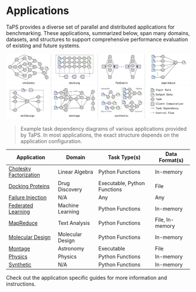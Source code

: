 # Applications

TaPS provides a diverse set of parallel and distributed applications for benchmarking.
These applications, summarized below, span many domains, datasets, and structures to support comprehensive performance evaluation of existing and future systems.

![Application Structures](../static/app-structures.jpg)
> Example task dependency diagrams of various applications provided by TaPS.
> In most applications, the exact structure depends on the application configuration.

| Application                           | Domain           | Task Type(s)     | Data Format(s)   |
| ------------------------------------- | ---------------- | ---------------- | ---------------- |
| [Cholesky Factorization](cholesky.md) | Linear Algebra   | Python Functions | In-memory        |
| [Docking Proteins](docking.md)        | Drug Discovery   | Executable, Python Functions | File |
| [Failure Injection](failures.md)      | N/A              | Any              | Any |
| [Federated Learning](fedlearn.md)     | Machine Learning | Python Functions | In-memory        |
| [MapReduce](mapreduce.md)             | Text Analysis    | Python Functions | File, In-memory  |
| [Molecular Design](moldesign.md)      | Molecular Design | Python Functions | In-memory        |
| [Montage](montage.md)                 | Astronomy        | Executable       | File             |
| [Physics](physics.md)                 | Physics          | Python Functions | In-memory        |
| [Synthetic](synthetic.md)             | N/A              | Python Functions | In-memory        |

Check out the application specific guides for more information and instructions.
